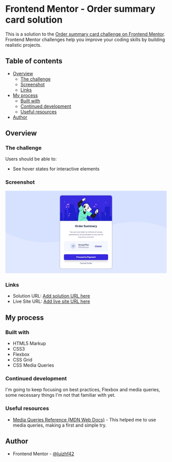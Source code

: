 # Frontend Mentor - Order summary card solution

This is a solution to the [Order summary card challenge on Frontend Mentor](https://www.frontendmentor.io/challenges/order-summary-component-QlPmajDUj). Frontend Mentor challenges help you improve your coding skills by building realistic projects. 

## Table of contents

- [Overview](#overview)
  - [The challenge](#the-challenge)
  - [Screenshot](#screenshot)
  - [Links](#links)
- [My process](#my-process)
  - [Built with](#built-with)
  - [Continued development](#continued-development)
  - [Useful resources](#useful-resources)
- [Author](#author)

## Overview

### The challenge

Users should be able to:

- See hover states for interactive elements

### Screenshot

![](docs/images/screenshot.jpg)

### Links

- Solution URL: [Add solution URL here](https://your-solution-url.com)
- Live Site URL: [Add live site URL here](https://your-live-site-url.com)

## My process

### Built with

- HTML5 Markup
- CSS3
- Flexbox
- CSS Grid
- CSS Media Queries

### Continued development

I'm going to keep focusing on best practices, Flexbox and media queries, some necessary things I'm not that familiar with yet.

### Useful resources

- [Media Queries Reference (MDN Web Docs)](https://developer.mozilla.org/en-US/docs/Web/CSS/Media_Queries/Using_media_queries) - This helped me to use media queries, making a first and simple try.


## Author

- Frontend Mentor - [@luizhf42](https://www.frontendmentor.io/profile/luizhf42)
